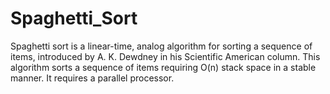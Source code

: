 # Spaghetti_Sort
Spaghetti sort is a linear-time, analog algorithm for sorting a sequence of items, introduced by A. K. Dewdney in his Scientific American column. This algorithm sorts a sequence of items requiring O(n) stack space in a stable manner. It requires a parallel processor.